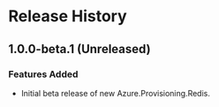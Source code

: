 # Release History

## 1.0.0-beta.1 (Unreleased)

### Features Added

- Initial beta release of new Azure.Provisioning.Redis.